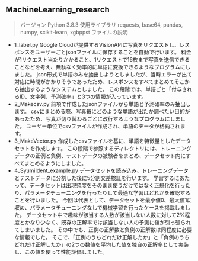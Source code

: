 ## MachineLearning_research
> バージョン
Python 3.8.3
> 使用ライブラリ
requests, base64, pandas, numpy, scikit-learn, xgbppst 
> ファイルの説明
- 1_label.py
Google Cloudが提供するVisionAPIに写真をリクエストし、レスポンスをユーザーごとjsonファイルに保存することを自動で行います。
料金が1リクエスト当たりかかること、1リクエストで16枚まで写真を送信できることなどを考え、無駄なく効率的に単語に変換できるようなプログラムにしました。
json形式で単語のみを抽出しようとしましたが、当時エラーが出て対応に時間がかかりそうであったため、レスポンスをすべてまとめてそこから抽出するようなシステムとしました。
この段階では、単語ごと「付与されるID、文字列、予測確率」と3つの情報が入っています。
- 2_Makecsv.py
前項で作成したjsonファイルから単語と予測確率のみ抽出します。
csvにまとめる際、写真毎にどのような単語が出たか調べたい目的があったため、写真が切り替わるごとに改行するようなプログラムにしました。
ユーザー単位でcsvファイルが作成され、単語のデータが格納されます。
- 3_MakeVector.py
作成したcsvファイルを基に、単語を特徴量としたデータセットを作成します。
この段階で参照するディレクトリには、トレーニングデータの正例と負例、テストデータの被験者をまとめ、データセット内にすべてまとめるようにしました。
- 4_SyumiIdent_example.py
データセットを読み込み、トレーニングデータとテストデータに分割した後に5分割交差検証を行います。
学習するにあたって、データセットは出現頻度をそのまま使うだけではなく正規化を行ったり、パラメータチューニングを行ったりして最適な学習はどれかを確認することを行いました。
今回は代表として、データセットを最小値0、最大値1に収め、パラメータチューニングなしで機械学習を行ったケースを掲載しました。
データセット中で趣味が該当する人数が該当しない人数に対して2%程度とかなり少なく、既存の正解率では該当しない人の予測に値が引っ張られてしまいました。
その中でも、正例の正解数と負例の正解数は同程度に必要な情報でした。
そこで、「正例のうちどれだけ正解したか」と「負例のうちどれだけ正解したか」の2つの数値を平均した値を独自の正解率として実装し、この値を使って性能評価しました。